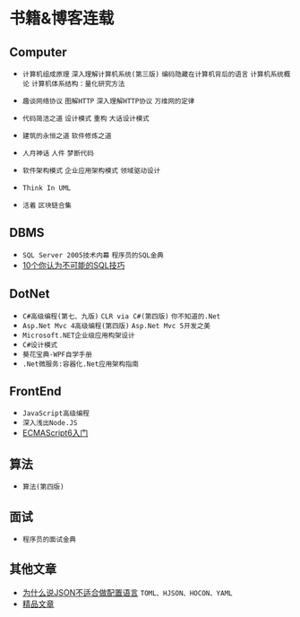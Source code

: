 # 书籍&博客连载

## Computer

* `计算机组成原理` `深入理解计算机系统(第三版)` `编码隐藏在计算机背后的语言` `计算机系统概论` `计算机体系结构：量化研究方法`

* `趣谈网络协议` `图解HTTP` `深入理解HTTP协议` `万维网的定律`
* `代码简洁之道` `设计模式` `重构` `大话设计模式`
* `建筑的永恒之道`   `软件修炼之道` 
* `人月神话` `人件` `梦断代码`
* `软件架构模式` `企业应用架构模式` `领域驱动设计`
* `Think In UML`
* `活着`  `区块链合集`

## DBMS

* `SQL Server 2005技术内幕` `程序员的SQL金典`
* [10个你认为不可能的SQL技巧](https://blog.jooq.org/2016/04/25/10-sql-tricks-that-you-didnt-think-were-possible/?utm_source=dbweekly&utm_medium=email)

## DotNet

* `C#高级编程(第七、九版)` `CLR via C#(第四版)` `你不知道的.Net`
* `Asp.Net Mvc 4高级编程(第四版)` `Asp.Net Mvc 5开发之美`
* `Microsoft.NET企业级应用构架设计`
* `C#设计模式`
* `葵花宝典-WPF自学手册`
* `.Net微服务:容器化.Net应用架构指南`

## FrontEnd

* `JavaScript高级编程`
* `深入浅出Node.JS`
* [ECMAScript6入门](http://es6.ruanyifeng.com/)

## 算法

* `算法(第四版)`

## 面试

* `程序员的面试金典`

## 其他文章

* [为什么说JSON不适合做配置语言](http://www.ijiandao.com/2b/baijia/144226.html) `TOML、HJSON、HOCON、YAML`
* [精品文章](https://mp.weixin.qq.com/s?__biz=MzI4NTA1MDEwNg==&mid=2650770358&idx=1&sn=d4ee86c8f5c060119c7d66597b6d7007&chksm=f3f93e23c48eb735e371bdcc9a73f0d5d90034bc155028c1782b60c8ae024d052b0fcefff0f4&mpshare=1&scene=23&srcid=0903T5VgF0E4Ir862n5LLzKe#rd)